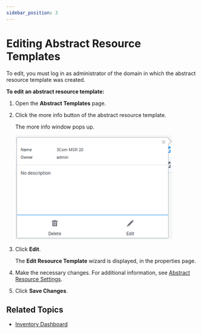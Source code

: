 ```yaml
---
sidebar_position: 3
---
```


# Editing Abstract Resource Templates

To edit, you must log in as administrator of the domain in which the abstract resource template was created.

**To edit an abstract resource template:**

1. Open the **Abstract Templates** page.
2. Click the more info button of the abstract resource template.
    
    The more info window pops up.
    
    ![](/Images/CloudShell-Portal/Lab-Management/Working-with-the-Inventory/InventAbstTemplateMoreInfo.png)
    
3. Click **Edit**.
   
    The **Edit Resource Template** wizard is displayed, in the properties page.
    
4. Make the necessary changes. For additional information, see [Abstract Resource Settings](https://help.quali.com/Online%20Help/0.0/Portal/Content/CSP/INVN/Abst-Rsrc-Tmplt-Sttngs.htm).
5. Click **Save Changes**.

## Related Topics

- [Inventory Dashboard](https://help.quali.com/Online%20Help/0.0/Portal/Content/CSP/INVN/Invnt-Dshbrd.htm)
